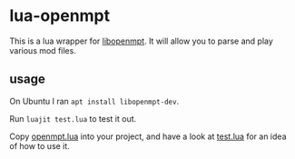 # lua-openmpt

This is a lua wrapper for [libopenmpt](https://lib.openmpt.org/libopenmpt/). It will allow you to parse and play various mod files.

## usage

On Ubuntu I ran `apt install libopenmpt-dev`.

Run `luajit test.lua` to test it out.

Copy [openmpt.lua](openmpt.lua) into your project, and have a look at [test.lua](test.lua) for an idea of how to use it.